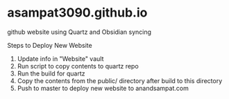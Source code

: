 # asampat3090.github.io
github website using Quartz and Obsidian syncing

Steps to Deploy New Website
1) Update info in "Website" vault
2) Run script to copy contents to quartz repo 
3) Run the build for quartz 
4) Copy the contents from the public/ directory after build to this directory
5) Push to master to deploy new website to anandsampat.com  
